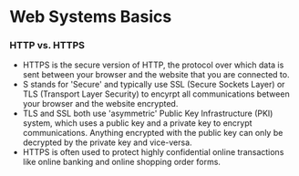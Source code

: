 # Web Systems Basics

### HTTP vs. HTTPS
- HTTPS is the secure version of HTTP, the protocol over which data is sent between your browser and the website that you are connected to.
- S stands for 'Secure' and typically use SSL (Secure Sockets Layer) or TLS (Transport Layer Security) to encyrpt all communications between your browser and the website encrypted.
- TLS and SSL both use 'asymmetric' Public Key Infrastructure (PKI) system, which uses a public key and a private key to encrypt communications. Anything encrypted with the public key can only be decrypted by the private key and vice-versa.
- HTTPS is often used to protect highly confidential online transactions like online banking and online shopping order forms.

